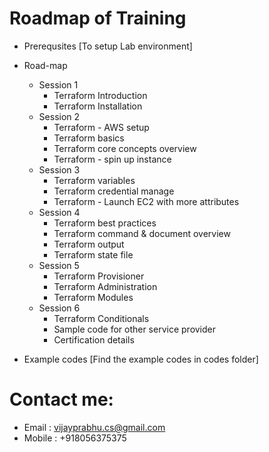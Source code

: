 # Roadmap of Training

* Prerequsites [To setup Lab environment]
* Road-map
  * Session 1
    * Terraform Introduction
    * Terraform Installation
  * Session 2
    * Terraform - AWS setup
    * Terraform basics
    * Terraform core concepts overview 
    * Terraform - spin up instance
  * Session 3
    * Terraform variables
    * Terraform credential manage
    * Terraform - Launch EC2 with more attributes   
  * Session 4
    * Terraform best practices
    * Terraform command & document overview
    * Terraform output
    * Terraform state file 
  * Session 5
    * Terraform Provisioner
    * Terraform Administration
    * Terraform Modules 
  * Session 6
    * Terraform Conditionals
    * Sample code for other service provider
    * Certification details
    
* Example codes [Find the example codes in codes folder]

# Contact me:
* Email : vijayprabhu.cs@gmail.com
* Mobile : +918056375375
